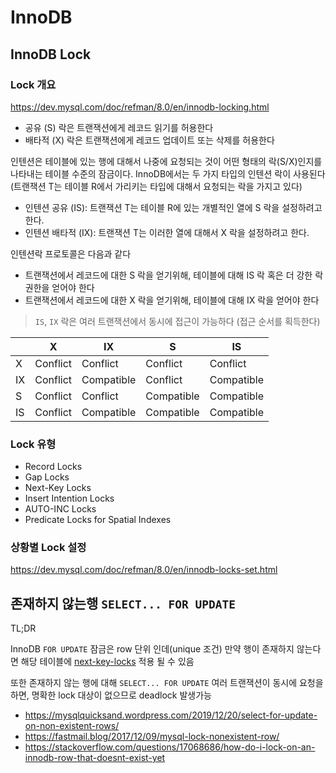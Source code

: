 # InnoDB

## InnoDB Lock

### Lock 개요

<https://dev.mysql.com/doc/refman/8.0/en/innodb-locking.html>

- 공유 (S) 락은 트랜잭션에게 레코드 읽기를 허용한다
- 배타적 (X) 락은 트랜잭션에게 레코드 업데이트 또는 삭제를 허용한다

인텐션은 테이블에 있는 행에 대해서 나중에 요청되는 것이 어떤 형태의 락(S/X)인지를 나타내는 테이블 수준의 잠금이다.
InnoDB에서는 두 가지 타입의 인텐션 락이 사용된다 (트랜잭션 T는 테이블 R에서 가리키는 타입에 대해서 요청되는 락을 가지고 있다)

- 인텐션 공유 (IS): 트랜잭션 T는 테이블 R에 있는 개별적인 열에 S 락을 설정하려고 한다.
- 인텐션 배타적 (IX): 트랜잭션 T는 이러한 열에 대해서 X 락을 설정하려고 한다.

인텐션락 프로토콜은 다음과 같다

- 트랜잭션에서 레코드에 대한 S 락을 얻기위해, 테이블에 대해 IS 락 혹은 더 강한 락 권한을 얻어야 한다
- 트랜잭션에서 레코드에 대한 X 락을 얻기위해, 테이블에 대해 IX 락을 얻어야 한다

> `IS`, `IX` 락은 여러 트랜잭션에서 동시에 접근이 가능하다 (접근 순서를 획득한다)

|     | X        | IX         | S          | IS         |
| --- | -------- | ---------- | ---------- | ---------- |
| X   | Conflict | Conflict   | Conflict   | Conflict   |
| IX  | Conflict | Compatible | Conflict   | Compatible |
| S   | Conflict | Conflict   | Compatible | Compatible |
| IS  | Conflict | Compatible | Compatible | Compatible |

### Lock 유형

- Record Locks
- Gap Locks
- Next-Key Locks
- Insert Intention Locks
- AUTO-INC Locks
- Predicate Locks for Spatial Indexes

### 상황별 Lock 설정

<https://dev.mysql.com/doc/refman/8.0/en/innodb-locks-set.html>

## 존재하지 않는행 `SELECT... FOR UPDATE`

TL;DR

InnoDB `FOR UPDATE` 잠금은 row 단위 인데(unique 조건) 만약 행이 존재하지 않는다면
해당 테이블에 [next-key-locks](https://dev.mysql.com/doc/refman/8.0/en/innodb-locking.html#innodb-next-key-locks) 적용 될 수 있음

또한 존재하지 않는 행에 대해 `SELECT... FOR UPDATE` 여러 트랜잭션이 동시에 요청을 하면, 명확한 lock 대상이 없으므로 deadlock 발생가능

- <https://mysqlquicksand.wordpress.com/2019/12/20/select-for-update-on-non-existent-rows/>
- <https://fastmail.blog/2017/12/09/mysql-lock-nonexistent-row/>
- <https://stackoverflow.com/questions/17068686/how-do-i-lock-on-an-innodb-row-that-doesnt-exist-yet>
